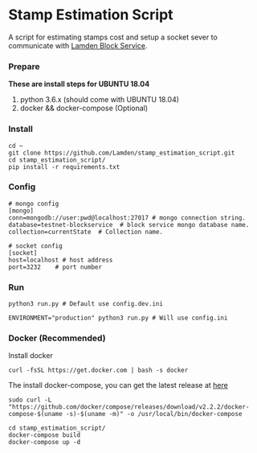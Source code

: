 # Stamp Estimation Script

A script for estimating stamps cost and setup a socket sever to communicate with [Lamden Block Service](https://github.com/Lamden/lamden_block_service).

### Prepare
**These are install steps for UBUNTU 18.04**

1. python 3.6.x (should come with UBUNTU 18.04)
2. docker && docker-compose (Optional)

### Install
```
cd ~
git clone https://github.com/Lamden/stamp_estimation_script.git 
cd stamp_estimation_script/
pip install -r requirements.txt

```

### Config
```
# mongo config
[mongo]
conn=mongodb://user:pwd@localhost:27017 # mongo connection string.
database=testnet-blockservice  # block service mongo database name.
collection=currentState  # Collection name.

# socket config
[socket]
host=localhost # host address
port=3232    # port number
```

### Run
```
python3 run.py # Default use config.dev.ini

ENVIRONMENT="production" python3 run.py # Will use config.ini
```


### Docker (Recommended)

Install docker

```
curl -fsSL https://get.docker.com | bash -s docker
```

The install docker-compose, you can get the latest release at [here](https://github.com/docker/compose/releases)

```
sudo curl -L "https://github.com/docker/compose/releases/download/v2.2.2/docker-compose-$(uname -s)-$(uname -m)" -o /usr/local/bin/docker-compose
```

```
cd stamp_estimation_script/
docker-compose build
docker-compose up -d
```